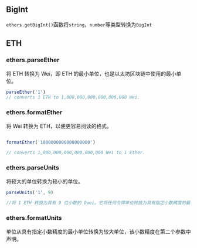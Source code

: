 ## BigInt
`ethers.getBigInt()`函数将`string`，`number`等类型转换为`BigInt`


## ETH
### ethers.parseEther

将 ETH 转换为 Wei，即 ETH 的最小单位，也是以太坊区块链中使用的最小单位。

```js
parseEther('1')
// converts 1 ETH to 1,000,000,000,000,000,000 Wei.

```

### ethers.formatEther

将 Wei 转换为 ETH，以便更容易阅读的格式。
```js

formatEther('1000000000000000000')

// converts 1,000,000,000,000,000,000 Wei to 1 Ether.
```

### ethers.parseUnits

将较大的单位转换为较小的单位。

```js 
parseUnits('1', 9)

//将 1 ETH 转换为具有 9 位小数的 Gwei。它将任何令牌单位转换为具有指定小数精度的最小单位，该小数精度在第二个参数中声明。
```
### ethers.formatUnits

单位从具有指定小数精度的最小单位转换为较大单位，该小数精度在第二个参数中声明。